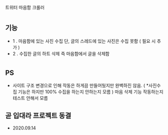 트위터 마음함 크롤러
#
## 기능
- 1 . 마음함에 있는 사진 수집 단, 글의 스레드에 있는 사진은 수집 못함 ( 필요 시 추가 )
- 2 . 수집한 글의 하트 삭제 즉 마음함에서 글을 삭제함
#
## PS
- 사이트 구조 변경으로 인해 작동은 하게끔 만들어뒀지만 완벽하진 않음. ( *사진수집 기능은 하지만 100% 수집을 하는지 안하는지 모름 )
마음 삭제 기능 작동하는지 테스트 안해서 모름

## 곧 입대라 프로젝트 동결
- 2020.09.14
